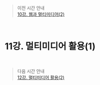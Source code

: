 > 이전 시간 안내  
> [10강. 웹과 멀티미디어(2)](./10_Web_and_Multimedia2.md)  

<br>

# 11강. 멀티미디어 활용(1)  

<br>

> 다음 시간 안내  
> [12강. 멀티미디어 활용(2)](./12_Multimedia_Application2.md)  